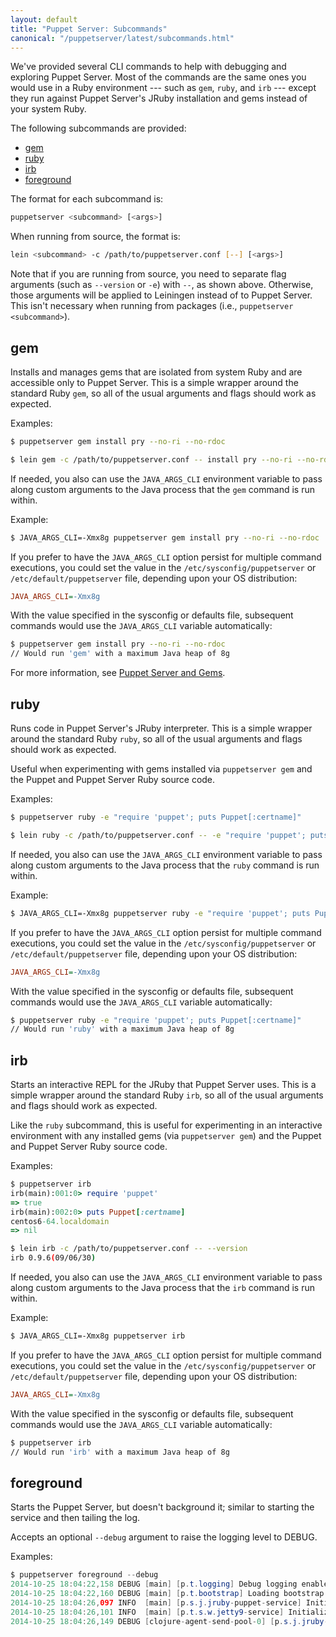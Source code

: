 ```yaml
---
layout: default
title: "Puppet Server: Subcommands"
canonical: "/puppetserver/latest/subcommands.html"
---
```



We've provided several CLI commands to help with debugging and
exploring Puppet Server. Most of the commands are the same ones you would use
in a Ruby environment --- such as `gem`, `ruby`, and `irb` --- except they run
against Puppet Server's JRuby installation and gems instead of your system Ruby.

The following subcommands are provided:

* [gem](#gem)
* [ruby](#ruby)
* [irb](#irb)
* [foreground](#foreground)

The format for each subcommand is:

~~~sh
puppetserver <subcommand> [<args>]
~~~

When running from source, the format is:

~~~sh
lein <subcommand> -c /path/to/puppetserver.conf [--] [<args>]
~~~

Note that if you are running from source, you need to separate flag arguments (such as `--version` or `-e`) with `--`, as shown above. Otherwise, those arguments will be applied to Leiningen instead of to Puppet Server. This isn't necessary when running from
packages (i.e., `puppetserver <subcommand>`).

## gem

Installs and manages gems that are isolated from system Ruby and are accessible only to Puppet Server. This is a simple wrapper around the standard Ruby `gem`, so all of the
usual arguments and flags should work as expected.

Examples:

~~~sh
$ puppetserver gem install pry --no-ri --no-rdoc
~~~

~~~sh
$ lein gem -c /path/to/puppetserver.conf -- install pry --no-ri --no-rdoc
~~~

If needed, you also can use the `JAVA_ARGS_CLI` environment variable to pass
along custom arguments to the Java process that the `gem` command is run within.
 
Example:

~~~sh
$ JAVA_ARGS_CLI=-Xmx8g puppetserver gem install pry --no-ri --no-rdoc
~~~

If you prefer to have the `JAVA_ARGS_CLI` option persist for multiple command
executions, you could set the value in the `/etc/sysconfig/puppetserver` or
`/etc/default/puppetserver` file, depending upon your OS distribution:

~~~ini
JAVA_ARGS_CLI=-Xmx8g
~~~

With the value specified in the sysconfig or defaults file, subsequent commands
would use the `JAVA_ARGS_CLI` variable automatically:

~~~sh
$ puppetserver gem install pry --no-ri --no-rdoc
// Would run 'gem' with a maximum Java heap of 8g
~~~

For more information, see [Puppet Server and Gems](./gems.markdown).

## ruby

Runs code in Puppet Server's JRuby interpreter. This is a simple wrapper
around the standard Ruby `ruby`, so all of the usual arguments and flags should
work as expected.

Useful when experimenting with gems installed via `puppetserver gem` and the
Puppet and Puppet Server Ruby source code.

Examples:

~~~sh
$ puppetserver ruby -e "require 'puppet'; puts Puppet[:certname]"
~~~

~~~sh
$ lein ruby -c /path/to/puppetserver.conf -- -e "require 'puppet'; puts Puppet[:certname]"
~~~

If needed, you also can use the `JAVA_ARGS_CLI` environment variable to pass
along custom arguments to the Java process that the `ruby` command is run within.
 
Example:

~~~sh
$ JAVA_ARGS_CLI=-Xmx8g puppetserver ruby -e "require 'puppet'; puts Puppet[:certname]"
~~~

If you prefer to have the `JAVA_ARGS_CLI` option persist for multiple command
executions, you could set the value in the `/etc/sysconfig/puppetserver` or
`/etc/default/puppetserver` file, depending upon your OS distribution:

~~~ini
JAVA_ARGS_CLI=-Xmx8g
~~~

With the value specified in the sysconfig or defaults file, subsequent commands
would use the `JAVA_ARGS_CLI` variable automatically:

~~~sh
$ puppetserver ruby -e "require 'puppet'; puts Puppet[:certname]"
// Would run 'ruby' with a maximum Java heap of 8g
~~~

## irb

Starts an interactive REPL for the JRuby that Puppet Server uses. This is a simple wrapper
around the standard Ruby `irb`, so all of the usual arguments and flags should
work as expected.

Like the `ruby` subcommand, this is useful for experimenting in an interactive
environment with any installed gems (via `puppetserver gem`) and the
Puppet and Puppet Server Ruby source code.

Examples:

~~~ruby
$ puppetserver irb
irb(main):001:0> require 'puppet'
=> true
irb(main):002:0> puts Puppet[:certname]
centos6-64.localdomain
=> nil
~~~

~~~sh
$ lein irb -c /path/to/puppetserver.conf -- --version
irb 0.9.6(09/06/30)
~~~

If needed, you also can use the `JAVA_ARGS_CLI` environment variable to pass
along custom arguments to the Java process that the `irb` command is run within.
 
Example:

~~~sh
$ JAVA_ARGS_CLI=-Xmx8g puppetserver irb
~~~

If you prefer to have the `JAVA_ARGS_CLI` option persist for multiple command
executions, you could set the value in the `/etc/sysconfig/puppetserver` or
`/etc/default/puppetserver` file, depending upon your OS distribution:

~~~ini
JAVA_ARGS_CLI=-Xmx8g
~~~

With the value specified in the sysconfig or defaults file, subsequent commands
would use the `JAVA_ARGS_CLI` variable automatically:

~~~sh
$ puppetserver irb
// Would run 'irb' with a maximum Java heap of 8g
~~~

## foreground

Starts the Puppet Server, but doesn't background it; similar to starting the service
and then tailing the log.

Accepts an optional `--debug` argument to raise the logging level to DEBUG.

Examples:

~~~java
$ puppetserver foreground --debug
2014-10-25 18:04:22,158 DEBUG [main] [p.t.logging] Debug logging enabled
2014-10-25 18:04:22,160 DEBUG [main] [p.t.bootstrap] Loading bootstrap config from specified path: '/etc/puppetserver/bootstrap.cfg'
2014-10-25 18:04:26,097 INFO  [main] [p.s.j.jruby-puppet-service] Initializing the JRuby service
2014-10-25 18:04:26,101 INFO  [main] [p.t.s.w.jetty9-service] Initializing web server(s).
2014-10-25 18:04:26,149 DEBUG [clojure-agent-send-pool-0] [p.s.j.jruby-puppet-agents] Initializing JRubyPuppet instances with the following settings:
~~~
